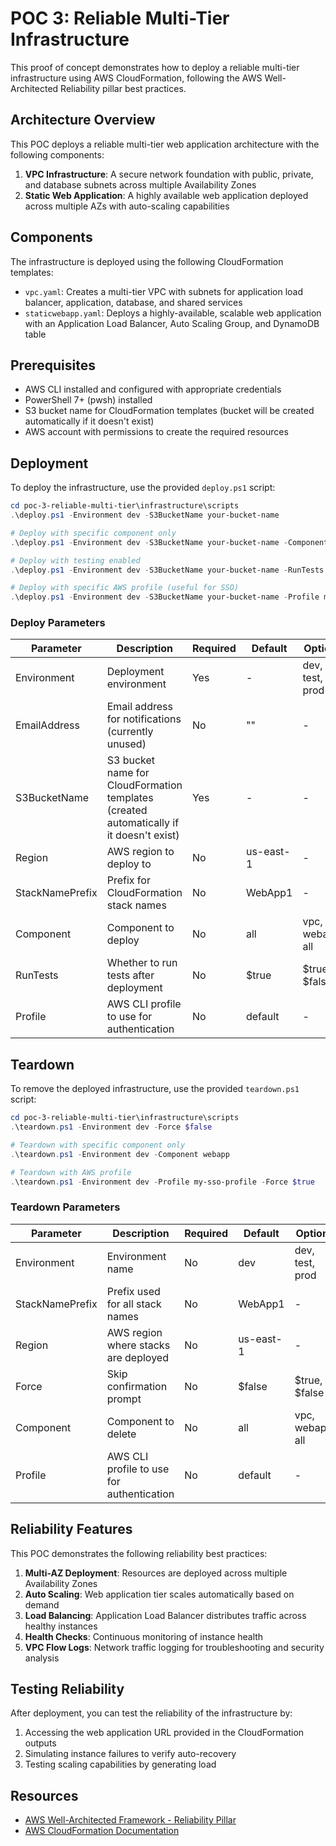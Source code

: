 # POC 3: Reliable Multi-Tier Infrastructure

This proof of concept demonstrates how to deploy a reliable multi-tier infrastructure using AWS CloudFormation, following the AWS Well-Architected Reliability pillar best practices.

## Architecture Overview

This POC deploys a reliable multi-tier web application architecture with the following components:

1. **VPC Infrastructure**: A secure network foundation with public, private, and database subnets across multiple Availability Zones
2. **Static Web Application**: A highly available web application deployed across multiple AZs with auto-scaling capabilities

## Components

The infrastructure is deployed using the following CloudFormation templates:

- `vpc.yaml`: Creates a multi-tier VPC with subnets for application load balancer, application, database, and shared services
- `staticwebapp.yaml`: Deploys a highly-available, scalable web application with an Application Load Balancer, Auto Scaling Group, and DynamoDB table

## Prerequisites

- AWS CLI installed and configured with appropriate credentials
- PowerShell 7+ (pwsh) installed
- S3 bucket name for CloudFormation templates (bucket will be created automatically if it doesn't exist)
- AWS account with permissions to create the required resources

## Deployment

To deploy the infrastructure, use the provided `deploy.ps1` script:

```powershell
cd poc-3-reliable-multi-tier\infrastructure\scripts
.\deploy.ps1 -Environment dev -S3BucketName your-bucket-name

# Deploy with specific component only
.\deploy.ps1 -Environment dev -S3BucketName your-bucket-name -Component vpc

# Deploy with testing enabled
.\deploy.ps1 -Environment dev -S3BucketName your-bucket-name -RunTests $true

# Deploy with specific AWS profile (useful for SSO)
.\deploy.ps1 -Environment dev -S3BucketName your-bucket-name -Profile my-sso-profile
```

### Deploy Parameters

| Parameter | Description | Required | Default | Options |
|-----------|-------------|----------|---------|---------|
| Environment | Deployment environment | Yes | - | dev, test, prod |
| EmailAddress | Email address for notifications (currently unused) | No | "" | - |
| S3BucketName | S3 bucket name for CloudFormation templates (created automatically if it doesn't exist) | Yes | - | - |
| Region | AWS region to deploy to | No | us-east-1 | - |
| StackNamePrefix | Prefix for CloudFormation stack names | No | WebApp1 | - |
| Component | Component to deploy | No | all | vpc, webapp, all |
| RunTests | Whether to run tests after deployment | No | $true | $true, $false |
| Profile | AWS CLI profile to use for authentication | No | default | - |

## Teardown

To remove the deployed infrastructure, use the provided `teardown.ps1` script:

```powershell
cd poc-3-reliable-multi-tier\infrastructure\scripts
.\teardown.ps1 -Environment dev -Force $false

# Teardown with specific component only
.\teardown.ps1 -Environment dev -Component webapp

# Teardown with AWS profile
.\teardown.ps1 -Environment dev -Profile my-sso-profile -Force $true
```

### Teardown Parameters

| Parameter | Description | Required | Default | Options |
|-----------|-------------|----------|---------|---------|
| Environment | Environment name | No | dev | dev, test, prod |
| StackNamePrefix | Prefix used for all stack names | No | WebApp1 | - |
| Region | AWS region where stacks are deployed | No | us-east-1 | - |
| Force | Skip confirmation prompt | No | $false | $true, $false |
| Component | Component to delete | No | all | vpc, webapp, all |
| Profile | AWS CLI profile to use for authentication | No | default | - |

## Reliability Features

This POC demonstrates the following reliability best practices:

1. **Multi-AZ Deployment**: Resources are deployed across multiple Availability Zones
2. **Auto Scaling**: Web application tier scales automatically based on demand
3. **Load Balancing**: Application Load Balancer distributes traffic across healthy instances
4. **Health Checks**: Continuous monitoring of instance health
5. **VPC Flow Logs**: Network traffic logging for troubleshooting and security analysis

## Testing Reliability

After deployment, you can test the reliability of the infrastructure by:

1. Accessing the web application URL provided in the CloudFormation outputs
2. Simulating instance failures to verify auto-recovery
3. Testing scaling capabilities by generating load

## Resources

- [AWS Well-Architected Framework - Reliability Pillar](https://docs.aws.amazon.com/wellarchitected/latest/reliability-pillar/welcome.html)
- [AWS CloudFormation Documentation](https://docs.aws.amazon.com/cloudformation/)

